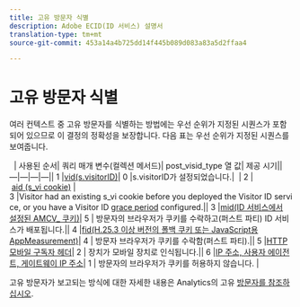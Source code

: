 ```yaml
---
title: 고유 방문자 식별
description: Adobe ECID(ID 서비스) 설명서
translation-type: tm+mt
source-git-commit: 453a14a4b725dd14f445b089d083a83a5d2ffaa4

---
```



# 고유 방문자 식별

여러 컨텍스트 중 고유 방문자를 식별하는 방법에는 우선 순위가 지정된 시퀀스가 포함되어 있으므로 이 결정의 정확성을 보장합니다. 다음 표는 우선 순위가 지정된 시퀀스를 보여줍니다.


 
| 사용된 순서| 쿼리 매개 변수(컬렉션 메서드)| post_visid_type 열 값| 제공 시기||—|—|—|—|| 1 |[vid(s.visitorID)](https://marketing.adobe.com/resources/help/en_US/sc/implement/visid_custom.html)| 0 |s.visitorID가 설정되었습니다.| 
| 2 | [aid (s_vi cookie)](https://marketing.adobe.com/resources/help/en_US/sc/implement/visid_analytics.html) | 3 |Visitor had an existing s_vi cookie before you deployed the Visitor ID service, or you have a Visitor ID [grace period](https://marketing.adobe.com/resources/help/en_US/mcvid/mcvid_grace_period.html) configured.|| 3 |[mid(ID 서비스에서 설정된 AMCV_ 쿠키)](https://marketing.adobe.com/resources/help/en_US/mcvid/)| 5 | 방문자의 브라우저가 쿠키를 수락하고(퍼스트 파티) ID 서비스가 배포됩니다.|| 4 |[fid(H.25.3 이상 버전의 폴백 쿠키 또는 JavaScript용 AppMeasurement)](https://marketing.adobe.com/resources/help/en_US/sc/implement/visid_fallback.html)| 4 | 방문자 브라우저가 쿠키를 수락함(퍼스트 파티).|| 5 |[HTTP 모바일 구독자 헤더](https://marketing.adobe.com/resources/help/en_US/sc/implement/visid_mobile.html)| 2 | 장치가 모바일 장치로 인식됩니다.|| 6 |[IP 주소, 사용자 에이전트, 게이트웨이 IP 주소](https://marketing.adobe.com/resources/help/en_US/sc/implement/visid_fallback.html)| 1 | 방문자의 브라우저가 쿠키를 허용하지 않습니다. |


고유 방문자가 보고되는 방식에 대한 자세한 내용은 Analytics의 고유 [방문자를 참조하십시오](https://docs.adobe.com/content/help/en/analytics/components/variables/dimensions-reports/reports-unique-visitors-v15-dsc.html).
